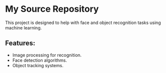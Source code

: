 # My Source Repository

This project is designed to help with face and object recognition tasks using machine learning.

## Features:
- Image processing for recognition.
- Face detection algorithms.
- Object tracking systems.
